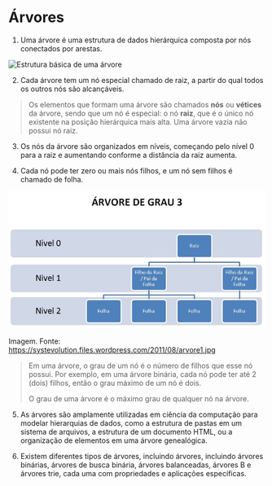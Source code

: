 # Árvores

1. Uma árvore é uma estrutura de dados hierárquica composta por nós conectados por arestas.

![Estrutura básica de uma árvore](img/estrutura-arvore.jpg)

2. Cada árvore tem um nó especial chamado de raiz, a partir do qual todos os outros nós são alcançáveis.

> Os elementos que formam uma árvore são chamados **nós** ou **vétices** da árvore, sendo que um nó é especial: o nó **raiz**, que é o único nó existente na posição hierárquica mais alta. Uma árvore vazia não possui nó raiz.

3. Os nós da árvore são organizados em níveis, começando pelo nível 0 para a raiz e aumentando conforme a distância da raiz aumenta.

4. Cada nó pode ter zero ou mais nós filhos, e um nó sem filhos é chamado de folha.

![Estrutura da árvore em níveis](img/arvore1.jpg)

Imagem. Fonte: https://systevolution.files.wordpress.com/2011/08/arvore1.jpg

> Em uma árvore, o grau de um nó é o número de filhos que esse nó possui. Por exemplo, em uma árvore binária, cada nó pode ter até 2 (dois) filhos, então o grau máximo de um nó é dois.
>
> O grau de uma árvore é o máximo grau de qualquer nó na árvore. 


5. As árvores são amplamente utilizadas em ciência da computação para modelar hierarquias de dados, como a estrutura de pastas em um sistema de arquivos, a estrutura de um documento HTML, ou a organização de elementos em uma árvore genealógica.

6. Existem diferentes tipos de árvores, incluindo árvores, incluindo árvores binárias, árvores de busca binária, árvores balanceadas, árvores B e árvores trie, cada uma com propriedades e aplicações específicas.

